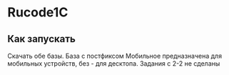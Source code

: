 # Rucode1C
## Как запускать
Скачать обе базы. База с постфиксом Мобильное предназначена для мобильных устройств, без - для десктопа.
Задания с 2-2 не сделаны

